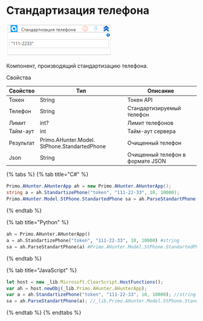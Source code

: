 # Стандартизация телефона

![](../../../resources/activities/extra/ahunter/image-878.png)



Компонент, производящий стандартизацию телефона.

Свойства

| Свойство  | Тип                                          | Описание                         |
| --------- | -------------------------------------------- | -------------------------------- |
| Токен     | String                                       | Токен API                        |
| Телефон   | String                                       | Стандартизируемый телефон        |
| Лимит     | int?                                         | Лимит телефонов                  |
| Тайм-аут  | int                                          | Тайм-аут сервера                 |
| Результат | Primo.AHunter.Model. StPhone.StandartedPhone | Очищенный телефон                |
| Json      | String                                       | Очищенный телефон в формате JSON |

{% tabs %}
{% tab title="C#" %}
```csharp
Primo.AHunter.AHunterApp ah = new Primo.AHunter.AHunterApp();
string a = ah.StandartizePhone("token", "111-22-33", 10, 10000);
Primo.AHunter.Model.StPhone.StandartedPhone sa = ah.ParseStandartPhone(a);
```
{% endtab %}

{% tab title="Python" %}
```python
ah = Primo.AHunter.AHunterApp()
a = ah.StandartizePhone("token", "111-22-33", 10, 10000) #string
sa = ah.ParseStandartPhone(a) #Primo.AHunter.Model.StPhone.StandartedPhone
```
{% endtab %}

{% tab title="JavaScript" %}
```javascript
let host = new _lib.Microsoft.ClearScript.HostFunctions();
var ah = host.newObj(_lib.Primo.AHunter.AHunterApp);
var a = ah.StandartizePhone("token", "111-22-33", 10, 10000); //string
sa = ah.ParseStandartPhone(a); //_lib.Primo.AHunter.Model.StPhone.StandartedPhone
```
{% endtab %}
{% endtabs %}
